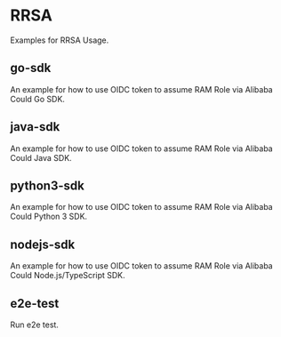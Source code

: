 # RRSA

Examples for RRSA Usage.


## go-sdk

An example for how to use OIDC token to assume RAM Role via Alibaba Could Go SDK.


## java-sdk

An example for how to use OIDC token to assume RAM Role via Alibaba Could Java SDK.


## python3-sdk

An example for how to use OIDC token to assume RAM Role via Alibaba Could Python 3 SDK.


## nodejs-sdk

An example for how to use OIDC token to assume RAM Role via Alibaba Could Node.js/TypeScript SDK.


## e2e-test

Run e2e test.
